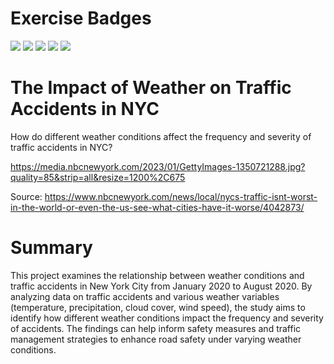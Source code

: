 # Exercise Badges

![](https://byob.yarr.is/ihkuzu/MADE-Project/score_ex1) ![](https://byob.yarr.is/ihkuzu/MADE-Project/score_ex2) ![](https://byob.yarr.is/ihkuzu/MADE-Project/score_ex3) ![](https://byob.yarr.is/ihkuzu/MADE-Project/score_ex4) ![](https://byob.yarr.is/ihkuzu/MADE-Project/score_ex5)

# The Impact of Weather on Traffic Accidents in NYC

How do different weather conditions affect the frequency and severity of traffic accidents in NYC?

https://media.nbcnewyork.com/2023/01/GettyImages-1350721288.jpg?quality=85&strip=all&resize=1200%2C675

Source: https://www.nbcnewyork.com/news/local/nycs-traffic-isnt-worst-in-the-world-or-even-the-us-see-what-cities-have-it-worse/4042873/

# Summary 

This project examines the relationship between weather conditions and traffic accidents in New York City from January 2020 to August 2020. By analyzing data on traffic accidents and various weather variables (temperature, precipitation, cloud cover, wind speed), the study aims to identify how different weather conditions impact the frequency and severity of accidents. The findings can help inform safety measures and traffic management strategies to enhance road safety under varying weather conditions.

